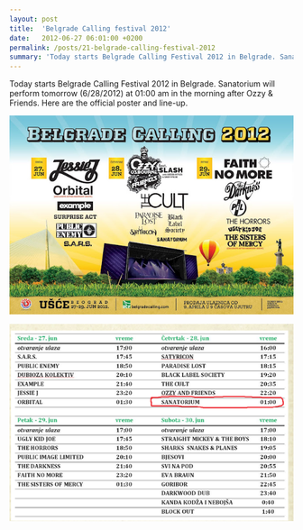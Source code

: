 ```yaml
---
layout: post
title:  'Belgrade Calling festival 2012'
date:   2012-06-27 06:01:00 +0200
permalink: /posts/21-belgrade-calling-festival-2012
summary: 'Today starts Belgrade Calling Festival 2012 in Belgrade. Sanatorium will perform tomorrow (6/28/2012) at 01:00 am in the morning after Ozzy &amp;amp; F...'
---
```


<p>Today starts Belgrade Calling Festival 2012 in Belgrade. Sanatorium will perform tomorrow (6/28/2012) at 01:00 am in the morning after Ozzy &amp; Friends. Here are the official poster and line-up.</p><p><img src="/uploads/attachment/Belgrade_Calling.jpg" title="Belgrade Calling Festival" alt="Belgrade Calling Festival" /></p><p><img src="/uploads/attachment/Belgrade_Calling_Line_Up.png" title="Belgrade Calling Line Up" alt="Belgrade Calling Line Up" /></p>
